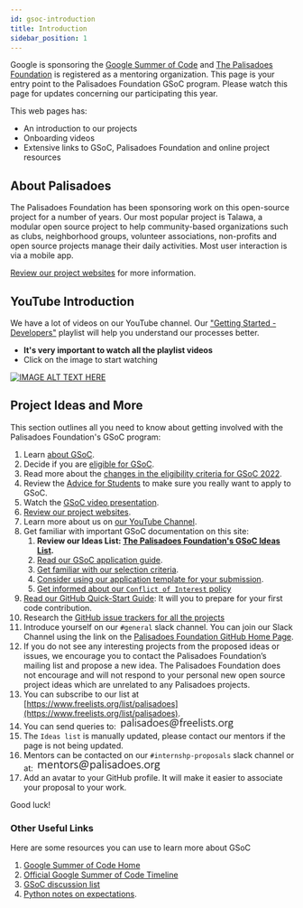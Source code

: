 ```yaml
---
id: gsoc-introduction
title: Introduction
sidebar_position: 1
---
```


Google is sponsoring the [Google Summer of Code](https://summerofcode.withgoogle.com/) and [The Palisadoes Foundation](http://www.palisadoes.org) is registered as a mentoring organization. This page is your entry point to the Palisadoes Foundation GSoC program. Please watch this page for updates concerning our participating this year.

This web pages has:

- An introduction to our projects
- Onboarding videos
- Extensive links to GSoC, Palisadoes Foundation and online project resources

## About Palisadoes

The Palisadoes Foundation has been sponsoring work on this open-source project for a number of years. Our most popular project is Talawa, a modular open source project to help community-based organizations such as clubs, neighborhood groups, volunteer associations, non-profits and open source projects manage their daily activities. Most user interaction is via a mobile app.

[Review our project websites](../../introduction/projects) for more information.

## YouTube Introduction

We have a lot of videos on our YouTube channel. Our ["Getting Started - Developers"](https://www.youtube.com/watch?v=YpBUoHxEeyg&list=PLv50qHwThlJUIzscg9a80a9-HmAlmUdCF) playlist will help you understand our processes better.

- **It's very important to watch all the playlist videos**
- Click on the image to start watching

[![IMAGE ALT TEXT HERE](https://img.youtube.com/vi/YpBUoHxEeyg/0.jpg)](https://www.youtube.com/watch?v=YpBUoHxEeyg&list=PLv50qHwThlJUIzscg9a80a9-HmAlmUdCF&pp=gAQBiAQB)

## Project Ideas and More

This section outlines all you need to know about getting involved with the Palisadoes Foundation's GSoC program:

1. Learn [about GSoC](https://summerofcode.withgoogle.com/about/).
2. Decide if you are [eligible for GSoC](https://summerofcode.withgoogle.com/get-started/).
3. Read more about the [changes in the eligibility criteria for GSoC 2022](https://opensource.googleblog.com/2021/11/expanding-google-summer-of-code-in-2022.html).
4. Review the [Advice for Students](https://opensource.googleblog.com/2011/03/dos-and-donts-of-google-summer-of-code.html) to make sure you really want to apply to GSoC.
5. Watch the [GSoC video presentation](https://www.youtube.com/watch?v=S6IP_6HG2QE).
6. [Review our project websites](../../introduction/projects).
7. Learn more about us on [our YouTube Channel](https://www.youtube.com/watch?v=hKLeU3MlGwY&list=PLv50qHwThlJVTUZsVz2CbRSi2f8uF9XE6).
8. Get familiar with important GSoC documentation on this site:
   1. **Review our Ideas List: [The Palisadoes Foundation's GSoC Ideas List](../gsoc/ideas.md).**
   2. [Read our GSoC application guide](./gsoc-application-process).
   3. [Get familiar with our selection criteria](../introduction/internship-selection-criteria).
   4. [Consider using our application template for your submission](../introduction/internship-application-template).
   5. [Get informed about our `Conflict of Interest` policy](../introduction/conflicts-of-interest)
9. [Read our GitHub Quick-Start Guide](../../git-guide/introduction/quickstart): It will you to prepare for your first code contribution.
10. Research the [GitHub issue trackers for all the projects](../../introduction/projects)
11. Introduce yourself on our `#general` slack channel. You can join our Slack Channel using the link on the [Palisadoes Foundation GitHub Home Page](http://github.com/PalisadoesFoundation).
12. If you do not see any interesting projects from the proposed ideas or issues, we encourage you to contact the Palisadoes Foundation’s mailing list and propose a new idea. The Palisadoes Foundation does not encourage and will not respond to your personal new open source project ideas which are unrelated to any Palisadoes projects.
13. You can subscribe to our list at [https://www.freelists.org/list/palisadoes](https://www.freelists.org/list/palisadoes).
14. You can send queries to:
    ![img](/img/markdown/internships/freelists.png)
15. The `Ideas list` is manually updated, please contact our mentors if the page is not being updated.
16. Mentors can be contacted on our `#internshp-proposals` slack channel or at:
    ![img](/img/markdown/internships/mentors.png)
17. Add an avatar to your GitHub profile. It will make it easier to associate your proposal to your work.

Good luck!

### Other Useful Links

Here are some resources you can use to learn more about GSoC

1. [Google Summer of Code Home](https://summerofcode.withgoogle.com/)
1. [Official Google Summer of Code Timeline](https://developers.google.com/open-source/gsoc/timeline)
1. [GSoC discussion list](https://groups.google.com/group/google-summer-of-code-discuss)
1. [Python notes on expectations](https://wiki.python.org/moin/SummerOfCode/Expectations).
